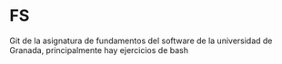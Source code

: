 # FS
Git de la asignatura de fundamentos del software de la universidad de Granada, principalmente hay ejercicios de bash
